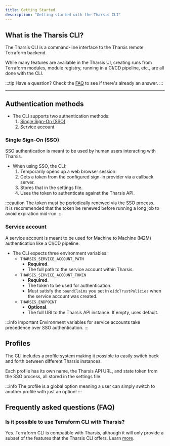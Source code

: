 ```yaml
---
title: Getting Started
description: "Getting started with the Tharsis CLI"
---
```


## What is the Tharsis CLI?

The Tharsis CLI is a command-line interface to the Tharsis remote Terraform backend.

While many features are available in the Tharsis UI, creating runs from Terraform modules, module registry, running in a CI/CD pipeline, etc., are all done with the CLI.

:::tip Have a question?
Check the [FAQ](#frequently-asked-questions-faq) to see if there's already an answer.
:::

---

## Authentication methods

- The CLI supports two authentication methods:
  1. [Single Sign-On (SSO)](https://en.wikipedia.org/wiki/Single_sign-on)
  2. [Service account](../../guides/overviews/service_accounts.md)

### Single Sign-On (SSO)

SSO authentication is meant to be used by human users interacting with Tharsis.

- When using SSO, the CLI:
  1. Temporarily opens up a web browser session.
  2. Gets a token from the configured sign-in provider via a callback server.
  3. Stores that in the settings file.
  4. Uses the token to authenticate against the Tharsis API.

:::caution
The token must be periodically renewed via the SSO process.  
It is recommended that the token be renewed before running a long job to avoid expiration mid-run.
:::

### Service account

A service account is meant to be used for Machine to Machine (M2M) authentication like a CI/CD pipeline.

- The CLI expects three environment variables:
  - `THARSIS_SERVICE_ACCOUNT_PATH`
    - **Required**.
    - The full path to the service account within Tharsis.
  - `THARSIS_SERVICE_ACCOUNT_TOKEN`
    - **Required**.
    - The token to be used for authentication.
    - Must satisfy the `boundClaims` you set in `oidcTrustPolicies` when the service account was created.
  - `THARSIS_ENDPOINT`
    - **Optional**.
    - The full URI to the Tharsis API instance. If empty, uses default.

:::info important
Environment variables for service accounts take precedence over SSO authentication.
:::

## Profiles

The CLI includes a profile system making it possible to easily switch back and forth between different Tharsis instances.

Each profile has its own name, the Tharsis API URL, and state token from the SSO process, all stored in the settings file.

:::info
The profile is a global option meaning a user can simply switch to another profile with just an option!
:::

## Frequently asked questions (FAQ)

### Is it possible to use Terraform CLI with Tharsis?

Yes. Terraform CLI is compatible with Tharsis, although it will only provide a subset of the features that the Tharsis CLI offers. Learn [more](../terraform/usage.md).
